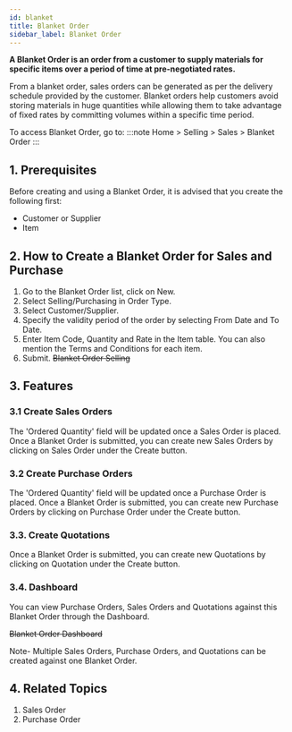 ```yaml
---
id: blanket
title: Blanket Order
sidebar_label: Blanket Order
---
```


**A Blanket Order is an order from a customer to supply materials for specific items over a period of time at pre-negotiated rates.**

From a blanket order, sales orders can be generated as per the delivery schedule provided by the customer. Blanket orders help customers avoid storing materials in huge quantities while allowing them to take advantage of fixed rates by committing volumes within a specific time period.

To access Blanket Order, go to:
:::note
Home > Selling > Sales > Blanket Order
:::

## 1. Prerequisites

Before creating and using a Blanket Order, it is advised that you create the following first:

- Customer or Supplier
- Item

## 2. How to Create a Blanket Order for Sales and Purchase

1. Go to the Blanket Order list, click on New.
1. Select Selling/Purchasing in Order Type.
1. Select Customer/Supplier.
1. Specify the validity period of the order by selecting From Date and To Date.
1. Enter Item Code, Quantity and Rate in the Item table. You can also mention the Terms and Conditions for each item.
1. Submit.
~~Blanket Order Selling~~

## 3. Features

### 3.1 Create Sales Orders

The 'Ordered Quantity' field will be updated once a Sales Order is placed. Once a Blanket Order is submitted, you can create new Sales Orders by clicking on Sales Order under the Create button.

### 3.2 Create Purchase Orders

The 'Ordered Quantity' field will be updated once a Purchase Order is placed. Once a Blanket Order is submitted, you can create new Purchase Orders by clicking on Purchase Order under the Create button.

### 3.3. Create Quotations

Once a Blanket Order is submitted, you can create new Quotations by clicking on Quotation under the Create button.

### 3.4. Dashboard

You can view Purchase Orders, Sales Orders and Quotations against this Blanket Order through the Dashboard.

~~Blanket Order Dashboard~~

Note- Multiple Sales Orders, Purchase Orders, and Quotations can be created against one Blanket Order.

## 4. Related Topics

1. Sales Order
1. Purchase Order
